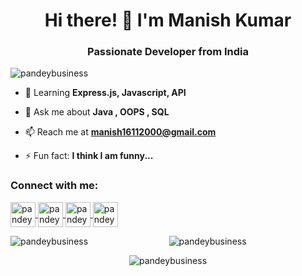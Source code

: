 <h1 align="center">Hi there! 👋 I'm Manish Kumar</h1>
<h3 align="center">Passionate Developer from India</h3>

<p align="left"> 
  <img src="https://komarev.com/ghpvc/?username=pandeybusiness&label=Profile%20views&color=0e75b6&style=flat" alt="pandeybusiness" /> 
</p>

- 🌱 Learning **Express.js, Javascript, API**

- 💬 Ask me about **Java , OOPS , SQL**

- 📫 Reach me at **manish16112000@gmail.com**

- ⚡ Fun fact: **I think I am funny...**

<h3 align="left">Connect with me:</h3>
<p align="left">
  <a href="https://twitter.com/pandeybusiness" target="_blank">
    <img align="center" src="https://img.icons8.com/color/48/000000/twitter.png" alt="pandeybusiness" height="40" width="40" />
  </a>
  <a href="https://linkedin.com/in/pandeybusiness" target="_blank">
    <img align="center" src="https://img.icons8.com/color/48/000000/linkedin.png" alt="pandeybusiness" height="40" width="40" />
  </a>
  <a href="https://fb.com/manishpandeybusiness" target="_blank">
    <img align="center" src="https://img.icons8.com/color/48/000000/facebook-new.png" alt="pandeybusiness" height="40" width="40" />
  </a>
  <a href="https://instagram.com/pandeybusiness" target="_blank">
    <img align="center" src="https://img.icons8.com/color/48/000000/instagram.png" alt="pandeybusiness" height="40" width="40" />
  </a>
</p>



<!-- GitHub Stats -->
<p align="center">
  <img align="left" src="https://github-readme-stats.vercel.app/api/top-langs?username=pandeybusiness&show_icons=true&locale=en&layout=compact" alt="pandeybusiness" />
  <img align="center" src="https://github-readme-stats.vercel.app/api?username=pandeybusiness&show_icons=true&locale=en" alt="pandeybusiness" />
</p>
<p align="center">
  <img src="https://github-readme-streak-stats.herokuapp.com/?user=pandeybusiness&" alt="pandeybusiness" />
</p>
